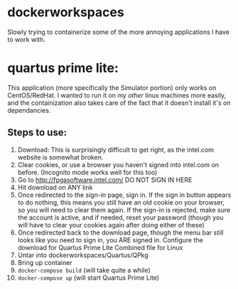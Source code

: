 # dockerworkspaces
Slowly trying to containerize some of the more annoying applications I have to work with.
# quartus prime lite:
This application (more specifically the Simulator portion) only works on CentOS/RedHat. I wanted to run it on my *other* linux machines more easily, and the containization also takes care of the fact that it doesn't install it's on dependancies.
## Steps to use:
1. Download: This is surprisingly difficult to get right, as the intel.com website is somewhat broken.
  1. Clear cookies, or use a browser you haven't signed into intel.com on before. (Incognito mode works well for this too)
  2. Go to http://fpgasoftware.intel.com/ DO NOT SIGN IN HERE
  3. Hit download on ANY link
  4. Once redirected to the sign-in page, sign in. If the sign in button appears to do nothing, this means you still have an old cookie on your browser, so you will need to clear them again. If the sign-in is rejected, make sure the account is active, and if needed, reset your password (though you will have to clear your cookies again after doing either of these)
  5. Once redirected back to the download page, though the menu bar still looks like you need to sign in, you ARE signed in. Configure the download for Quartus Prime Lite Combined file for Linux
  6. Untar into dockerworkspaces/Quartus/QPkg
2. Bring up container
  1. `docker-compose build` (will take quite a while)
  2. `docker-compose up`  (will start Quartus Prime Lite)
